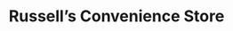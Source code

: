 ---
title: "Russell’s Convenience Store"
url: /denver/russells-convenience-store-18th-street/
shop: convenience
---